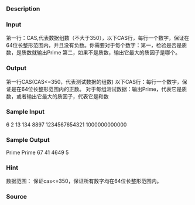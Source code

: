 
### Description

### Input
第一行：CAS,代表数据组数（不大于350），以下CAS行，每行一个数字，保证在64位长整形范围内，并且没有负数。你需要对于每个数字：第一，检验是否是质数，是质数就输出Prime 
第二，如果不是质数，输出它最大的质因子是哪个。 

### Output
第一行CAS(CAS<=350，代表测试数据的组数) 
以下CAS行：每行一个数字，保证是在64位长整形范围内的正数。 
对于每组测试数据：输出Prime，代表它是质数，或者输出它最大的质因子，代表它是和数 

### Sample Input
6 
2 
13 
134 
8897 
1234567654321 
1000000000000 

### Sample Output
Prime 
Prime 
67 
41 
4649 
5 

### Hint
数据范围： 
保证cas<=350，保证所有数字均在64位长整形范围内。 

### Source
